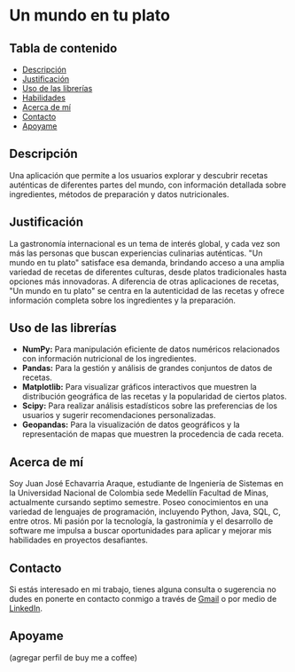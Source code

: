 # Un mundo en tu plato

## Tabla de contenido

- [Descripción](#Descripción)
- [Justificación ](#Justificación)
- [Uso de las librerías](#Uso-de-las-librerías)
- [Habilidades](#Habilidades)
- [Acerca de mí](#Acerca-de-mí)
- [Contacto](#Contacto)
- [Apoyame](#Apoyame)

## Descripción

Una aplicación que permite a los usuarios explorar y descubrir recetas auténticas de diferentes partes del mundo, con información detallada sobre ingredientes, métodos de preparación y datos nutricionales.

## Justificación 

La gastronomía internacional es un tema de interés global, y cada vez son más las personas que buscan experiencias culinarias auténticas. "Un mundo en tu plato" satisface esa demanda, brindando acceso a una amplia variedad de recetas de diferentes culturas, desde platos tradicionales hasta opciones más innovadoras. A diferencia de otras aplicaciones de recetas, "Un mundo en tu plato" se centra en la autenticidad de las recetas y ofrece información completa sobre los ingredientes y la preparación.

## Uso de las librerías

 - **NumPy:** Para manipulación eficiente de datos numéricos relacionados con información nutricional de los ingredientes.
 - **Pandas:** Para la gestión y análisis de grandes conjuntos de datos de recetas.
 - **Matplotlib:** Para visualizar gráficos interactivos que muestren la distribución geográfica de las recetas y la popularidad de ciertos platos.
 - **Scipy:** Para realizar análisis estadísticos sobre las preferencias de los usuarios y sugerir recomendaciones personalizadas.
 - **Geopandas:** Para la visualización de datos geográficos y la representación de mapas que muestren la procedencia de cada receta.

## Acerca de mí

Soy Juan José Echavarria Araque, estudiante de Ingeniería de Sistemas en la Universidad Nacional de Colombia sede Medellín Facultad de Minas, actualmente cursando septimo semestre. Poseo conocimientos en una variedad de lenguajes de programación, incluyendo Python, Java, SQL, C, entre otros. Mi pasión por la tecnología, la gastronimía y el desarrollo de software me impulsa a buscar oportunidades para aplicar y mejorar mis habilidades en proyectos desafiantes.

## Contacto

Si estás interesado en mi trabajo, tienes alguna consulta o sugerencia no dudes en ponerte en contacto conmigo a través de [Gmail](mailto:jechavarriaa@unal.edu.co) o por medio de [LinkedIn](https://www.linkedin.com/in/juan-jose-echavarria-araque-a92286296?lipi=urn%3Ali%3Apage%3Ad_flagship3_profile_view_base_contact_details%3BN9njGT2wSqSVssRkJVAMYQ%3D%3D).

## Apoyame

(agregar perfil de buy me a coffee)
